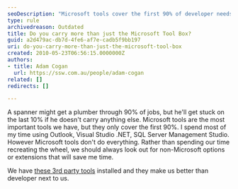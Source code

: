 ```yaml
---
seoDescription: "Microsoft tools cover the first 90% of developer needs, but carrying additional non-Microsoft options can save time and boost productivity."
type: rule
archivedreason: Outdated
title: Do you carry more than just the Microsoft Tool Box?
guid: a2d479ac-db7d-4fe6-af7e-cadb5f9bb197
uri: do-you-carry-more-than-just-the-microsoft-tool-box
created: 2010-05-23T06:56:15.0000000Z
authors:
- title: Adam Cogan
  url: https://ssw.com.au/people/adam-cogan
related: []
redirects: []

---
```


A spanner might get a plumber through 90% of jobs, but he'll get stuck on the last 10% if he doesn't carry anything else.
 Microsoft tools are the most important tools we have, but they only cover the first 90%. I spend most of my time using Outlook, Visual Studio .NET, SQL Server Management Studio. However Microsoft tools don't do everything. Rather than spending our time recreating the wheel, we should always look out for non-Microsoft options or extensions that will save me time.  
<!--endintro-->

We have     [these 3rd party tools](http&#58;//www.ssw.com.au/ssw/Standards/DeveloperGeneral/Favourite3rdPartyTools.aspx) installed and they make us better than developer next to us.
